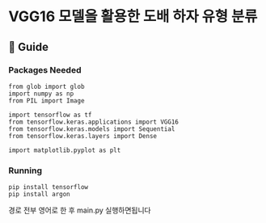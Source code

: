 # VGG16 모델을 활용한 도배 하자 유형 분류



## 🔖 Guide
### Packages Needed
    
    from glob import glob
    import numpy as np
    from PIL import Image

    import tensorflow as tf
    from tensorflow.keras.applications import VGG16
    from tensorflow.keras.models import Sequential
    from tensorflow.keras.layers import Dense
    
    import matplotlib.pyplot as plt


    
### Running
    pip install tensorflow
    pip install argon



경로 전부 영어로 한 후 main.py 실행하면됩니다
